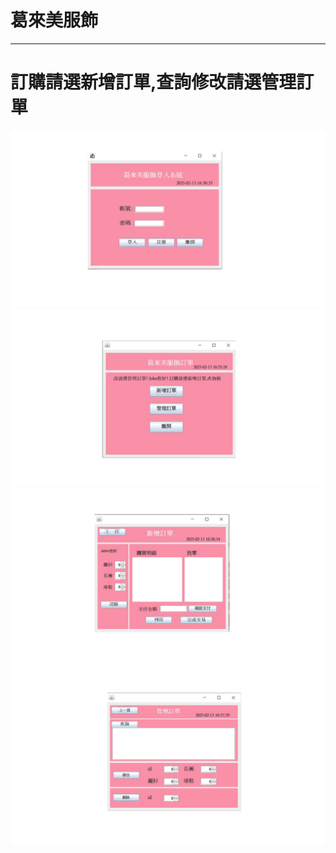 # 葛來美服飾




<hr>

# 訂購請選新增訂單,查詢修改請選管理訂單

![服飾圖](pic/clo01.jpg)</a>
![服飾圖](pic/clo02.jpg)</a>
![服飾圖](pic/clo03.jpg)</a>
![服飾圖](pic/clo04.jpg)</a>
